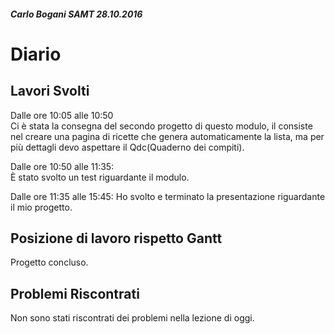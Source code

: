 ##### Carlo Bogani SAMT 28.10.2016

# Diario

## Lavori Svolti

Dalle ore 10:05 alle 10:50    
Ci è stata la consegna del secondo progetto di questo modulo, il consiste
nel creare una pagina di ricette che genera automaticamente la lista,
ma per più dettagli devo aspettare il Qdc(Quaderno dei compiti).

Dalle ore 10:50 alle 11:35:  
È stato svolto un test riguardante il modulo.

Dalle ore 11:35 alle 15:45:
Ho svolto e terminato la presentazione riguardante il mio progetto.

## Posizione di lavoro rispetto Gantt
Progetto concluso.

## Problemi Riscontrati
Non sono stati riscontrati dei problemi nella lezione di oggi.
